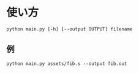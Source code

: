 # 使い方


```
python main.py [-h] [--output OUTPUT] filename
```

## 例

```
python main.py assets/fib.s --output fib.out
```

